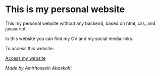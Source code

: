 # This is my personal website

This my personal website without any backend, based on html, css, and javascript.

In this website you can find my CV and my social media links.

To access this website:

<a href="https://amirhosseinmissme.github.io">Access my website</a>

*Made by Amirhossein Abaskohi*
